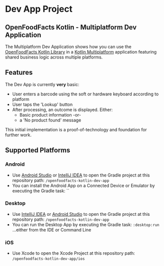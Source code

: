 # Dev App Project

## OpenFoodFacts Kotlin - Multiplatform Dev Application

The Multiplatform Dev Application shows how you can use the [OpenFoodFacts Kotlin Library](../openfoodfacts-kotlin/README.md) in a [Kotlin Multiplatform](https://kotlinlang.org/docs/multiplatform.html) application featuring shared business logic across multiple platforms.

## Features

The Dev App is currently **very** basic:
- User enters a barcode using the soft or hardware keyboard according to platform
- User taps the 'Lookup' button
- After processing, an outcome is displayed. Either:
	- Basic product information -or-
	- a 'No product found' message

This initial implementation is a proof-of-technology and foundation for further work.

## Supported Platforms

### Android

- Use [Android Studio](https://developer.android.com/studio) or [IntelliJ IDEA](https://www.jetbrains.com/idea/) to open the Gradle project at this repository path:
  `/openfoodfacts-kotlin-dev-app`
- You can install the Android App on a Connected Device or Emulator by executing the Gradle task:
  ``

### Desktop

- Use [IntelliJ IDEA](https://www.jetbrains.com/idea/) or  [Android Studio](https://developer.android.com/studio) to open the Gradle project at this repository path:
  `/openfoodfacts-kotlin-dev-app`
- You can run the Desktop App by executing the Gradle task:
  `:desktop:run`
  ...either from the IDE or Command Line

### iOS

- Use Xcode to open the Xcode Project at this repository path:
  `/openfoodfacts-kotlin-dev-app/ios`




